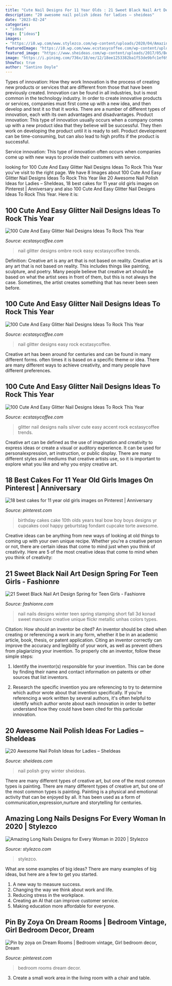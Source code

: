 ```yaml
---
title: "Cute Nail Designs For 11 Year Olds : 21 Sweet Black Nail Art Design Spring For Teen Girls"
description: "20 awesome nail polish ideas for ladies – sheideas"
date: "2023-02-24"
categories:
- "ideas"
tags: ["ideas"]
images:
- "https://i0.wp.com/www.stylezco.com/wp-content/uploads/2020/04/Amazing-Long-Nails-Designs-for-Every-Woman.jpg?resize=568%2C804&amp;ssl=1"
featuredImage: "https://i0.wp.com/www.ecstasycoffee.com/wp-content/uploads/2016/08/Glitter-Nail-Art-Design-8.jpg"
featured_image: "https://www.sheideas.com/wp-content/uploads/2017/05/Best-Grey-Winter-Nail-Polish-Art-Images.jpg"
image: "https://i.pinimg.com/736x/18/ee/12/18ee1253382ba1f53de9bfc1ef69acdb--th-birthday-cakes-for-girls-birthday-party-for--year-old-girl.jpg"
ShowToc: true
author: "Santino Doyle"
---
```



Types of innovation: How they work
Innovation is the process of creating new products or services that are different from those that have been previously created. Innovation can be found in all industries, but is most common in the technology industry. In order to create innovative products or services, companies must first come up with a new idea, and then develop and test it so that it works. There are a number of different types of innovation, each with its own advantages and disadvantages. 
Product innovation: This type of innovation usually occurs when a company comes up with a new product idea that they believe will be successful. They then work on developing the product until it is ready to sell. Product development can be time-consuming, but can also lead to high profits if the product is successful. 

Service innovation: This type of innovation often occurs when companies come up with new ways to provide their customers with service.

	

		
looking for 100 Cute And Easy Glitter Nail Designs Ideas To Rock This Year you've visit to the right page. We have 8 Images about 100 Cute And Easy Glitter Nail Designs Ideas To Rock This Year like 20 Awesome Nail Polish Ideas for Ladies – SheIdeas, 18 best cakes for 11 year old girls images on Pinterest | Anniversary and also 100 Cute And Easy Glitter Nail Designs Ideas To Rock This Year. Here it is:
		
    
## 100 Cute And Easy Glitter Nail Designs Ideas To Rock This Year

<img loading=lazy src="https://i1.wp.com/www.ecstasycoffee.com/wp-content/uploads/2016/08/Glitter-Ombre-Nail-Art-Design.jpg" onerror="this.onerror=null;this.src='https://tse2.mm.bing.net/th?id=OIP.8QfAHnvfa85aP3Od9zTFdQHaHa&amp;pid=15.1';" alt="100 Cute And Easy Glitter Nail Designs Ideas To Rock This Year">

_Source: ecstasycoffee.com_

>nail glitter designs ombre rock easy ecstasycoffee trends. 

	

Definition: Creative art is any art that is not based on reality.
Creative art is any art that is not based on reality. This includes things like painting, sculpture, and poetry. Many people believe that creative art should be based on what the artist sees in front of them, but this is not always the case. Sometimes, the artist creates something that has never been seen before.

    
## 100 Cute And Easy Glitter Nail Designs Ideas To Rock This Year

<img loading=lazy src="https://i0.wp.com/www.ecstasycoffee.com/wp-content/uploads/2016/08/Glitter-Nail-Art-Design-8.jpg" onerror="this.onerror=null;this.src='https://tse2.mm.bing.net/th?id=OIP.4c_U53NiupPPjn7v8aAjsAHaHa&amp;pid=15.1';" alt="100 Cute And Easy Glitter Nail Designs Ideas To Rock This Year">

_Source: ecstasycoffee.com_

>nail glitter designs easy rock ecstasycoffee. 

	

Creative art has been around for centuries and can be found in many different forms. often times it is based on a specific theme or idea. There are many different ways to achieve creativity, and many people have different preferences.

    
## 100 Cute And Easy Glitter Nail Designs Ideas To Rock This Year

<img loading=lazy src="https://i0.wp.com/www.ecstasycoffee.com/wp-content/uploads/2016/08/Black-and-White-Nails-With-A-Litter-Silver-Glitter-Accent.jpg" onerror="this.onerror=null;this.src='https://tse1.mm.bing.net/th?id=OIP.qPrGQENyV-XYDUSgphS_wgHaHa&amp;pid=15.1';" alt="100 Cute And Easy Glitter Nail Designs Ideas To Rock This Year">

_Source: ecstasycoffee.com_

>glitter nail designs nails silver cute easy accent rock ecstasycoffee trends. 

	

Creative art can be defined as the use of imagination and creativity to express ideas or create a visual or auditory experience. It can be used for personalexpression, art instruction, or public display. There are many different styles and mediums that creative artists use, so it is important to explore what you like and why you enjoy creative art.

    
## 18 Best Cakes For 11 Year Old Girls Images On Pinterest | Anniversary

<img loading=lazy src="https://i.pinimg.com/736x/18/ee/12/18ee1253382ba1f53de9bfc1ef69acdb--th-birthday-cakes-for-girls-birthday-party-for--year-old-girl.jpg" onerror="this.onerror=null;this.src='https://tse3.mm.bing.net/th?id=OIP.SCOXsKA4jM_Sm3WpFwHIJgHaJ3&amp;pid=15.1';" alt="18 best cakes for 11 year old girls images on Pinterest | Anniversary">

_Source: pinterest.com_

>birthday cakes cake 10th olds years teal bow boy boys designs yr cupcakes cool happy geburtstag fondant cupcake torte awesome. 

	

Creative ideas can be anything from new ways of looking at old things to coming up with your own unique recipe. Whether you're a creative person or not, there are certain ideas that come to mind just when you think of creativity. Here are 5 of the most creative ideas that come to mind when you think of creativity: 

    
## 21 Sweet Black Nail Art Design Spring For Teen Girls - Fashionre

<img loading=lazy src="https://live.staticflickr.com/65535/46955845864_b91932ee5e_o.jpg" onerror="this.onerror=null;this.src='https://tse1.mm.bing.net/th?id=OIP.H1vtV-O_U5RThr9KtRkccQHaKg&amp;pid=15.1';" alt="21 Sweet Black Nail Art Design Spring for Teen Girls - Fashionre">

_Source: fashionre.com_

>nail nails designs winter teen spring stamping short fall 3d konad sweet manicure creative unique flickr metallic unhas colors types. 

	

Citation: How should an inventor be cited?
An inventor should be cited when creating or referencing a work in any form, whether it be in an academic article, book, thesis, or patent application. Citing an inventor correctly can improve the accuracy and legibility of your work, as well as prevent others from plagiarizing your invention. To properly cite an inventor, follow these simple steps:
1. Identify the inventor(s) responsible for your invention. This can be done by finding their name and contact information on patents or other sources that list inventors.

2. Research the specific invention you are referencing to try to determine which author wrote about that invention specifically. If you're referencing a work written by several authors, it's often helpful to identify which author wrote about each innovation in order to better understand how they could have been cited for this particular innovation.


    
## 20 Awesome Nail Polish Ideas For Ladies – SheIdeas

<img loading=lazy src="https://www.sheideas.com/wp-content/uploads/2017/05/Best-Grey-Winter-Nail-Polish-Art-Images.jpg" onerror="this.onerror=null;this.src='https://tse2.mm.bing.net/th?id=OIP.qdwrB5nzryOCdHKLEqmHHAHaJ4&amp;pid=15.1';" alt="20 Awesome Nail Polish Ideas for Ladies – SheIdeas">

_Source: sheideas.com_

>nail polish grey winter sheideas. 

	

There are many different types of creative art, but one of the most common types is painting.
There are many different types of creative art, but one of the most common types is painting. Painting is a physical and emotional activity that can be enjoyed by all. It has been used as a form of communication,expression,nurture and storytelling for centuries.

    
## Amazing Long Nails Designs For Every Woman In 2020 | Stylezco

<img loading=lazy src="https://i0.wp.com/www.stylezco.com/wp-content/uploads/2020/04/Amazing-Long-Nails-Designs-for-Every-Woman.jpg?resize=568%2C804&amp;ssl=1" onerror="this.onerror=null;this.src='https://tse1.mm.bing.net/th?id=OIP.eoj5PAkltbLG-5bOz9az0AHaKe&amp;pid=15.1';" alt="Amazing Long Nails Designs for Every Woman in 2020 | Stylezco">

_Source: stylezco.com_

>stylezco. 

	

What are some examples of big ideas?
There are many examples of big ideas, but here are a few to get you started. 
1. A new way to measure success. 
2. Changing the way we think about work and life. 
3. Reducing stress in the workplace. 
4. Creating an AI that can improve customer service. 
5. Making education more affordable for everyone.

    
## Pin By Zoya On Dream Rooms | Bedroom Vintage, Girl Bedroom Decor, Dream

<img loading=lazy src="https://i.pinimg.com/736x/fe/c7/67/fec767e5ae8eb1805d6412e236b082fa.jpg" onerror="this.onerror=null;this.src='https://tse3.mm.bing.net/th?id=OIP.6gHSWAgGXIGn15I28dykVQHaJR&amp;pid=15.1';" alt="Pin by zoya on Dream Rooms | Bedroom vintage, Girl bedroom decor, Dream">

_Source: pinterest.com_

>bedroom rooms dream decor. 

	

3. Create a small work area in the living room with a chair and table. 

